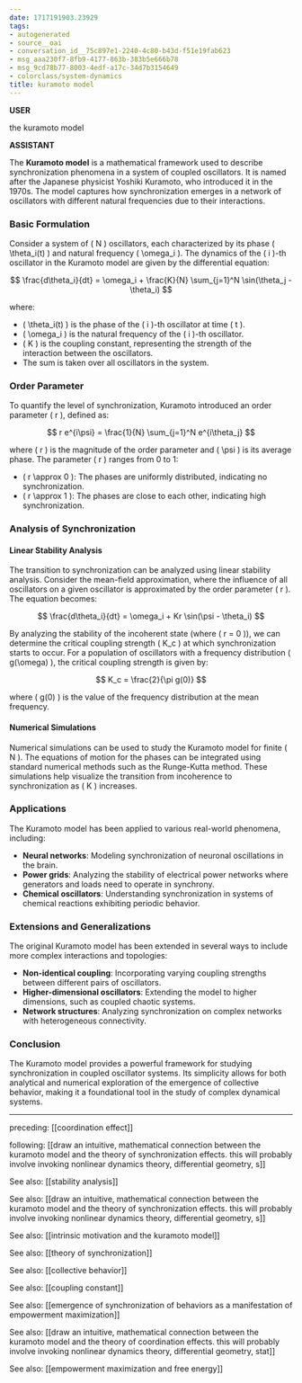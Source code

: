 ```yaml
---
date: 1717191903.23929
tags:
- autogenerated
- source__oai
- conversation_id__75c897e1-2240-4c80-b43d-f51e19fab623
- msg_aaa230f7-8fb9-4177-863b-383b5e666b78
- msg_9cd78b77-8003-4edf-a17c-34d7b3154649
- colorclass/system-dynamics
title: kuramoto model
---
```


**USER**

the kuramoto model


**ASSISTANT**

The **Kuramoto model** is a mathematical framework used to describe synchronization phenomena in a system of coupled oscillators. It is named after the Japanese physicist Yoshiki Kuramoto, who introduced it in the 1970s. The model captures how synchronization emerges in a network of oscillators with different natural frequencies due to their interactions.

### Basic Formulation

Consider a system of \( N \) oscillators, each characterized by its phase \( \theta_i(t) \) and natural frequency \( \omega_i \). The dynamics of the \( i \)-th oscillator in the Kuramoto model are given by the differential equation:

$$
\frac{d\theta_i}{dt} = \omega_i + \frac{K}{N} \sum_{j=1}^N \sin(\theta_j - \theta_i)
$$

where:
- \( \theta_i(t) \) is the phase of the \( i \)-th oscillator at time \( t \).
- \( \omega_i \) is the natural frequency of the \( i \)-th oscillator.
- \( K \) is the coupling constant, representing the strength of the interaction between the oscillators.
- The sum is taken over all oscillators in the system.

### Order Parameter

To quantify the level of synchronization, Kuramoto introduced an order parameter \( r \), defined as:

$$
r e^{i\psi} = \frac{1}{N} \sum_{j=1}^N e^{i\theta_j}
$$

where \( r \) is the magnitude of the order parameter and \( \psi \) is its average phase. The parameter \( r \) ranges from 0 to 1:
- \( r \approx 0 \): The phases are uniformly distributed, indicating no synchronization.
- \( r \approx 1 \): The phases are close to each other, indicating high synchronization.

### Analysis of Synchronization

#### Linear Stability Analysis

The transition to synchronization can be analyzed using linear stability analysis. Consider the mean-field approximation, where the influence of all oscillators on a given oscillator is approximated by the order parameter \( r \). The equation becomes:

$$
\frac{d\theta_i}{dt} = \omega_i + Kr \sin(\psi - \theta_i)
$$

By analyzing the stability of the incoherent state (where \( r = 0 \)), we can determine the critical coupling strength \( K_c \) at which synchronization starts to occur. For a population of oscillators with a frequency distribution \( g(\omega) \), the critical coupling strength is given by:

$$
K_c = \frac{2}{\pi g(0)}
$$

where \( g(0) \) is the value of the frequency distribution at the mean frequency.

#### Numerical Simulations

Numerical simulations can be used to study the Kuramoto model for finite \( N \). The equations of motion for the phases can be integrated using standard numerical methods such as the Runge-Kutta method. These simulations help visualize the transition from incoherence to synchronization as \( K \) increases.

### Applications

The Kuramoto model has been applied to various real-world phenomena, including:
- **Neural networks**: Modeling synchronization of neuronal oscillations in the brain.
- **Power grids**: Analyzing the stability of electrical power networks where generators and loads need to operate in synchrony.
- **Chemical oscillators**: Understanding synchronization in systems of chemical reactions exhibiting periodic behavior.

### Extensions and Generalizations

The original Kuramoto model has been extended in several ways to include more complex interactions and topologies:
- **Non-identical coupling**: Incorporating varying coupling strengths between different pairs of oscillators.
- **Higher-dimensional oscillators**: Extending the model to higher dimensions, such as coupled chaotic systems.
- **Network structures**: Analyzing synchronization on complex networks with heterogeneous connectivity.

### Conclusion

The Kuramoto model provides a powerful framework for studying synchronization in coupled oscillator systems. Its simplicity allows for both analytical and numerical exploration of the emergence of collective behavior, making it a foundational tool in the study of complex dynamical systems.


---

preceding: [[coordination effect]]  


following: [[draw an intuitive, mathematical connection between the kuramoto model and the theory of synchronization effects. this will probably involve invoking nonlinear dynamics theory, differential geometry, s]]

See also: [[stability analysis]]


See also: [[draw an intuitive, mathematical connection between the kuramoto model and the theory of synchronization effects. this will probably involve invoking nonlinear dynamics theory, differential geometry, s]]


See also: [[intrinsic motivation and the kuramoto model]]


See also: [[theory of synchronization]]


See also: [[collective behavior]]


See also: [[coupling constant]]


See also: [[emergence of synchronization of behaviors as a manifestation of empowerment maximization]]


See also: [[draw an intuitive, mathematical connection between the kuramoto model and the theory of coordination effects. this will probably involve invoking nonlinear dynamics theory, differential geometry, stat]]


See also: [[empowerment maximization and free energy]]